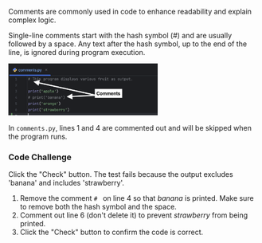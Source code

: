 Comments are commonly used in code to enhance readability and explain complex logic.

Single-line comments start with the hash symbol (#) and are usually followed by a space. Any text after the hash symbol, up to the end of the line, is ignored during program execution.

<img src="../resources/comments.png" alt="Single Line Comment With Hash Symbol" width="300px">

In `comments.py`, lines 1 and 4 are commented out and will be skipped when the program runs.

### Code Challenge

Click the "Check" button. The test fails because the output excludes 'banana' and includes 'strawberry'.

1. Remove the comment `# ` on line 4 so that *banana* is printed. Make sure to remove both the hash symbol and the space.
2. Comment out line 6 (don't delete it) to prevent *strawberry* from being printed.
3. Click the "Check" button to confirm the code is correct.